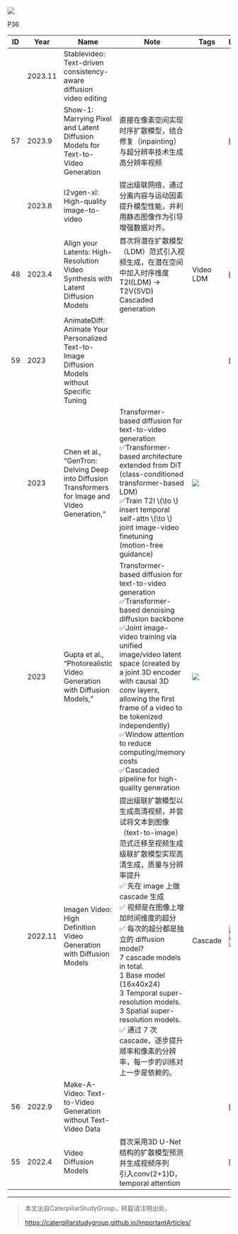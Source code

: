 ![](../../assets/08-30.png)

P36  

|ID|Year|Name|Note|Tags|Link|
|---|---|---|---|---|---|
||2023.11|Stablevideo: Text-driven consistency-aware diffusion video editing|
|57|2023.9|Show-1: Marrying Pixel and Latent Diffusion Models for Text-to-Video Generation|直接在像素空间实现时序扩散模型，结合修复（inpainting）与超分辨率技术生成高分辨率视频||[link](https://caterpillarstudygroup.github.io/ReadPapers/57.html)| 
||2023.8|I2vgen-xl: High-quality image-to-video|提出级联网络，通过分离内容与运动因素提升模型性能，并利用静态图像作为引导增强数据对齐。|
|48|2023.4|Align your Latents: High-Resolution Video Synthesis with Latent Diffusion Models|首次将潜在扩散模型（LDM）范式引入视频生成，在潜在空间中加入时序维度<br>T2I(LDM) -> T2V(SVD)<br>Cascaded generation|Video LDM|[link](https://caterpillarstudygroup.github.io/ReadPapers/48.html)| 
|59|2023|AnimateDiff: Animate Your Personalized Text-to-Image Diffusion Models without Specific Tuning|| |[link](https://caterpillarstudygroup.github.io/ReadPapers/59.html)|
||2023|Chen et al., “GenTron: Delving Deep into Diffusion Transformers for Image and Video Generation,”|Transformer-based diffusion for text-to-video generation<br> &#x2705;Transformer-based architecture extended from DiT (class-conditioned transformer-based LDM) <br> &#x2705;Train T2I \\(\to \\)  insert temporal self-attn \\(\to \\) joint image-video finetuning (motion-free guidance)    |![](../../assets/08-91.png) |
||2023|Gupta et al., “Photorealistic Video Generation with Diffusion Models,”|Transformer-based diffusion for text-to-video generation<br> &#x2705;Transformer-based denoising diffusion backbone<br> &#x2705;Joint image-video training via unified image/video latent space (created by a joint 3D encoder with causal 3D conv layers, allowing the first frame of a video to be tokenized independently)<br> &#x2705;Window attention to reduce computing/memory costs<br> &#x2705;Cascaded pipeline for high-quality generation   | ![](../../assets/08-93.png) |
||2022.11|Imagen Video: High Definition Video Generation with Diffusion Models|提出级联扩散模型以生成高清视频，并尝试将文本到图像（text-to-image）范式迁移至视频生成<br>级联扩散模型实现高清生成，质量与分辨率提升<br> &#x2705; 先在 image 上做 cascade 生成 <br> &#x2705; 视频是在图像上增加时间维度的超分   <br> &#x2705; 每次的超分都是独立的 diffusion model?   <br> 7 cascade models in total.  <br> 1 Base model (16x40x24) <br> 3 Temporal super-resolution models. <br> 3 Spatial super-resolution models. <br> &#x2705; 通过 7 次 cascade，逐步提升顺率和像素的分辨率，每一步的训练对上一步是依赖的。   |<br>Cascade| ![](../../assets/08-63-1.png) <br> ![](../../assets/08-63-2.png)<br>![](../../assets/D3-52.png)  |
|56|2022.9|Make-A-Video: Text-to-Video Generation without Text-Video Data|||[link](https://caterpillarstudygroup.github.io/ReadPapers/56.html)|
|55|2022.4|Video Diffusion Models|首次采用3D U-Net结构的扩散模型预测并生成视频序列<br>引入conv(2+1)D，temporal attention||[link](https://caterpillarstudygroup.github.io/ReadPapers/55.html)|

---------------------------------------
> 本文出自CaterpillarStudyGroup，转载请注明出处。
>
> https://caterpillarstudygroup.github.io/ImportantArticles/